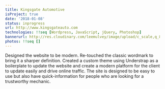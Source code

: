 ```yaml
---
title: Kingsgate Automotive
isProject: true
date: '2018-01-08'
status: inprogress
url: http://www.kingsgateauto.com
technologies: !!seq [Wordpress, JavaScript, jQuery, Photoshop]
bannerurl: http://res.cloudinary.com/leemulvey/image/upload/c_scale,q_85,w_600/v1515544024/Portfolio/kingsgate-portfolio.png
photos: !!seq []
---
```


Designed the website to be modern. Re-touched the classic wordmark to bring it a sharper definition. Created a custom theme using Understrap as a boilerplate to update the website and create a modern platform for the client to update easily and drive online traffic. The site is designed to be easy to use but also have quick-information for people who are looking for a trustworthy mechanic.
